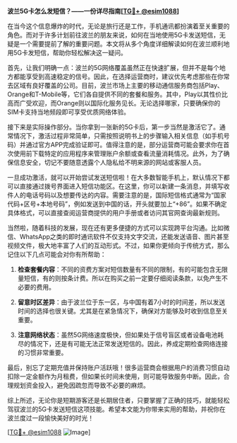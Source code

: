 **波兰5G卡怎么发短信？——一份详尽指南[[TG💪+ @esim1088](https://t.me/s/esim1088)]**

在当今这个信息爆炸的时代，无论是旅行还是工作，手机通讯都扮演着至关重要的角色。而对于许多计划前往波兰的朋友来说，如何在当地使用5G卡发送短信，无疑是一个需要提前了解的重要问题。本文将从多个角度详细解读如何在波兰顺利地用5G卡发短信，帮助你轻松解决这一疑问。

首先，让我们明确一点：波兰的5G网络覆盖虽然正在快速扩展，但并不是每个地方都能享受到高速稳定的信号。因此，在选择运营商时，建议优先考虑那些在你常去区域有良好覆盖的公司。目前，波兰市场上主要的移动通信服务商包括Play、Orange和T-Mobile等，它们各自提供不同的套餐和服务。其中，Play以其性价比高而广受欢迎，而Orange则以国际化服务见长。无论选择哪家，只要确保你的SIM卡支持当地频段即可享受优质网络体验。

接下来是实际操作部分。当你拿到一张新的5G卡后，第一步当然是激活它了。通常情况下，激活过程非常简单，只需按照说明书上的步骤输入相关信息（如手机号码）并通过官方APP完成验证即可。值得注意的是，部分运营商可能会要求你在首次使用前下载特定的应用程序来管理账户余额或查看流量消耗情况。此外，为了确保信息安全，切记不要随意透露个人隐私给不明来源的网站或客服人员。

一旦成功激活，就可以开始尝试发送短信啦！在大多数智能手机上，默认情况下都可以直接通过拨号界面进入短信功能区。在这里，你可以新建一条消息，并填写收件人的电话号码以及想要传达的内容。需要注意的是，国际短信格式通常为“国家代码+区号+本地号码”，例如发送到中国的话，开头就要加上“+86”。如果不确定具体格式，可以直接查阅运营商提供的用户手册或者访问其官网查询最新规则。

当然啦，随着科技的发展，现在还有更多便捷的方式可以实现跨平台沟通。比如微信、WhatsApp之类的即时通讯软件不仅支持文字交流，还能发送语音、图片甚至视频文件，极大地丰富了人们的互动形式。不过，如果你更倾向于传统方式，那么记住以下几点可能会对你有所帮助：

1. **检查套餐内容**：不同的资费方案对短信数量有不同的限制，有的可能包含无限量短信，有的则按条计费。所以在购买之前一定要仔细阅读条款，以免产生不必要的费用。
   
2. **留意时区差异**：由于波兰位于东一区，与中国有着7小时的时间差，所以发送时间的选择也很关键。尤其是在紧急情况下，确保对方能够及时收到信息至关重要。

3. **注意网络状态**：虽然5G网络速度极快，但如果处于信号盲区或者设备电池耗尽的情况下，还是有可能无法正常发送短信的。因此，养成定期检查网络连接的习惯非常重要。

最后，别忘了定期充值并保持账户活跃哦！很多运营商会根据用户的消费习惯自动扣除一定金额作为月租费，但如果长时间未使用，则可能导致服务中断。因此，合理规划资金投入，避免因疏忽而导致不必要的麻烦。

综上所述，无论你是短期游客还是长期居住者，只要掌握了正确的技巧，就能轻松驾驭波兰的5G卡发送短信这项技能。希望本文能为你带来实用的帮助，并祝你在波兰度过一段愉快美好的时光！

[[TG💪+ @esim1088](https://t.me/s/esim1088) ![Image](https://i.postimg.cc/4NQfJmqS/Snipaste-2025-05-13-00-14-12.png)]